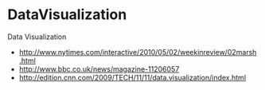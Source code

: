 DataVisualization
=================

Data Visualization


- http://www.nytimes.com/interactive/2010/05/02/weekinreview/02marsh.html
- http://www.bbc.co.uk/news/magazine-11206057
- http://edition.cnn.com/2009/TECH/11/11/data.visualization/index.html
